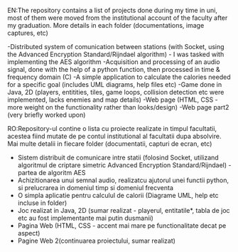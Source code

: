   EN:The repository contains a list of projects done during my time in uni, most of them were moved from the institutional account of the faculty after my graduation. More 
  details in each folder (documentations, image captures, etc)

  -Distributed system of comunication between stations (with Socket, using the Advanced Encryption Standard/Rijndael algorithm) - I was tasked with implementing the AES algorithm
  -Acquisition and processing of an audio signal, done with the help of a python function, then processed in time & frequency domain (C)
  -A simple application to calculate the calories needed for a specific goal (includes UML diagrams, help files etc)
  -Game done in Java, 2D (players, entitities, tiles, game loops, collision detection etc were implemented, lacks enemies and map details)
  -Web page (HTML, CSS - more weight on the functionality rather than looks/design)
  -Web page part2 (very briefly worked upon)
  
  RO:Repository-ul contine o lista cu proiecte realizate in timpul facultatii, acestea fiind mutate de pe contul institutional al facultatii dupa absolvire. Mai multe detalii
  in fiecare folder (documentatii, capturi de ecran, etc)

- Sistem distribuit de comunicare intre statii (folosind Socket, utilizand algoritmul de criptare simetric Advanced Encryption Standard/Rijndael) - partea de algoritm AES
- Achizitionarea unui semnal audio, realizatcu ajutorul unei functii python, si prelucrarea in domeniul timp si domeniul frecventa
- O simpla aplicatie pentru calculul de calorii (Diagrame UML, help etc incluse in folder)
- Joc realizat in Java, 2D (sumar realizat - playerul, entitatile*, tabla de joc etc au fost implementante mai putin dusmanii)
- Pagina Web (HTML, CSS - accent mai mare pe functionalitate decat pe aspect)
- Pagine Web 2(continuarea proiectului, sumar realizat)

  
